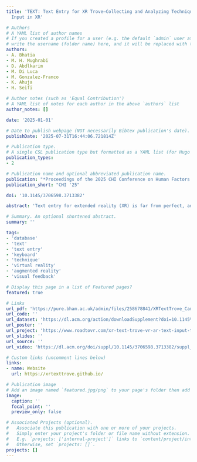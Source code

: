 ```yaml
---
title: 'TEXT: Text Entry for XR Trove—Collecting and Analyzing Techniques for Text
  Input in XR'

# Authors
# A YAML list of author names
# If you created a profile for a user (e.g. the default `admin` user at `content/authors/admin/`), 
# write the username (folder name) here, and it will be replaced with their full name and linked to their profile.
authors:
- A. Bhatia
- M. H. Mughrabi
- D. Abdlkarim
- M. Di Luca
- M. Gonzalez-Franco
- K. Ahuja
- H. Seifi

# Author notes (such as 'Equal Contribution')
# A YAML list of notes for each author in the above `authors` list
author_notes: []

date: '2025-01-01'

# Date to publish webpage (NOT necessarily Bibtex publication's date).
publishDate: '2025-07-31T16:44:06.721814Z'

# Publication type.
# A single CSL publication type but formatted as a YAML list (for Hugo requirements).
publication_types:
- 2

# Publication name and optional abbreviated publication name.
publication: "*Proceedings of the 2025 CHI Conference on Human Factors in Computing Systems*"
publication_short: "CHI '25"

doi: '10.1145/3706598.3713382'

abstract: 'Text entry for extended reality (XR) is far from perfect, and a variety of text entry techniques (TETs) have been proposed to fit various contexts of use. However, comparing between TETs remains challenging due to the lack of a consolidated collection of techniques, and limited understanding of how interaction attributes of a technique (e.g., presence of visual feedback) impact user performance. To address these gaps, this paper examines the current landscape of XR TETs by creating a database of 176 different techniques. We analyze this database to highlight trends in the design of these techniques, the metrics used to evaluate them, and how various interaction attributes impact these metrics. We discuss implications for future techniques and present TEXT: Text Entry for XR Trove, an interactive online tool to navigate our database.'

# Summary. An optional shortened abstract.
summary: ''

tags: 
- 'database'
- 'text'
- 'text entry'
- 'keyboard'
- 'technique'
- 'virtual reality'
- 'augmented reality'
- 'visual feedback'

# Display this page in a list of Featured pages?
featured: true

# Links
url_pdf: 'https://pure.bham.ac.uk/admin/files/258678841/XRTextTrove_Camera_Ready.pdf'
url_code: ''
url_dataset: 'https://dl.acm.org/action/downloadSupplement?doi=10.1145%2F3706598.3713382&file=pn7274.json'
url_poster: ''
url_project: 'https://www.roadtovr.com/xr-text-trove-vr-ar-text-input-typing-technique-catalog-max-di-luca/'
url_slides: ''
url_source: ''
url_video: 'https://dl.acm.org/doi/suppl/10.1145/3706598.3713382/suppl_file/pn7274-talk-video.mp4'

# Custom links (uncomment lines below)
links:
- name: Website
  url: https://xrtexttrove.github.io/

# Publication image
# Add an image named `featured.jpg/png` to your page's folder then add a caption below.
image:
  caption: ''
  focal_point: ''
  preview_only: false

# Associated Projects (optional).
#   Associate this publication with one or more of your projects.
#   Simply enter your project's folder or file name without extension.
#   E.g. `projects: ['internal-project']` links to `content/project/internal-project/index.md`.
#   Otherwise, set `projects: []`.
projects: []
---
```



